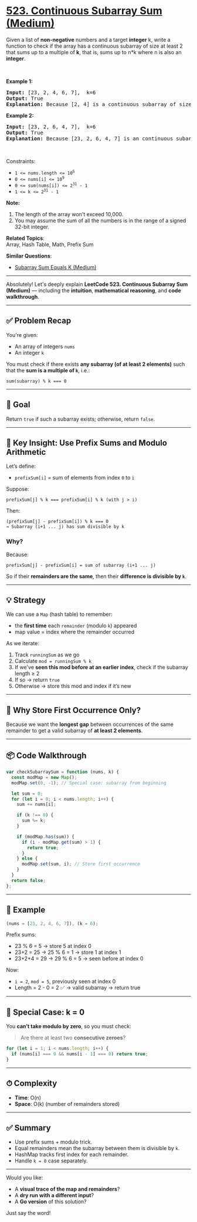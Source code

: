# [523. Continuous Subarray Sum (Medium)](https://leetcode.com/problems/continuous-subarray-sum/)

<p>Given a list of <b>non-negative</b> numbers and a target <b>integer</b> k, write a function to check if the array has a continuous subarray of size at least 2 that sums up to a multiple of <b>k</b>, that is, sums up to n*k where n is also an <b>integer</b>.</p>

<p>&nbsp;</p>

<p><b>Example 1:</b></p>

<pre><b>Input:</b> [23, 2, 4, 6, 7],  k=6
<b>Output:</b> True
<b>Explanation:</b> Because [2, 4] is a continuous subarray of size 2 and sums up to 6.
</pre>

<p><b>Example 2:</b></p>

<pre><b>Input:</b> [23, 2, 6, 4, 7],  k=6
<b>Output:</b> True
<b>Explanation:</b> Because [23, 2, 6, 4, 7] is an continuous subarray of size 5 and sums up to 42.
</pre>

<p>&nbsp;</p>

Constraints:

<ul>
	<li><code>1 &lt;= nums.length &lt;= 10<sup>5</sup></code></li>
	<li><code>0 &lt;= nums[i] &lt;= 10<sup>9</sup></code></li>
	<li><code>0 &lt;= sum(nums[i]) &lt;= 2<sup>31</sup> - 1</code></li>
	<li><code>1 &lt;= k &lt;= 2<sup>31</sup> - 1</code></li>
</ul>

<p><b>Note:</b></p>

<ol>
	<li>The length of the array won't exceed 10,000.</li>
	<li>You may assume the sum of all the numbers is in the range of a signed 32-bit integer.</li>
</ol>

**Related Topics**:  
Array,
Hash Table,
Math,
Prefix Sum

**Similar Questions**:

- [Subarray Sum Equals K (Medium)](https://leetcode.com/problems/subarray-sum-equals-k/)

---

Absolutely! Let's deeply explain **LeetCode 523. Continuous Subarray Sum (Medium)** — including the **intuition**, **mathematical reasoning**, and **code walkthrough**.

---

## ✅ Problem Recap

You're given:

- An array of integers `nums`
- An integer `k`

You must check if there exists **any subarray (of at least 2 elements)** such that the **sum is a multiple of `k`**, i.e.:

```
sum(subarray) % k === 0
```

---

## 🎯 Goal

Return `true` if such a subarray exists; otherwise, return `false`.

---

## 🧠 Key Insight: Use Prefix Sums and Modulo Arithmetic

Let’s define:

- `prefixSum[i]` = sum of elements from index `0` to `i`

Suppose:

```
prefixSum[j] % k === prefixSum[i] % k (with j > i)
```

Then:

```
(prefixSum[j] - prefixSum[i]) % k === 0
→ Subarray (i+1 ... j) has sum divisible by k
```

### Why?

Because:

```
prefixSum[j] - prefixSum[i] = sum of subarray (i+1 ... j)
```

So if their **remainders are the same**, then their **difference is divisible by `k`**.

---

## 💡 Strategy

We can use a `Map` (hash table) to remember:

- the **first time** each `remainder` (modulo `k`) appeared
- map value = index where the remainder occurred

As we iterate:

1. Track `runningSum` as we go
2. Calculate `mod = runningSum % k`
3. If we've **seen this mod before at an earlier index**, check if the subarray length ≥ 2
4. If so → return `true`
5. Otherwise → store this mod and index if it’s new

---

## 🔐 Why Store First Occurrence Only?

Because we want the **longest gap** between occurrences of the same remainder to get a valid subarray of **at least 2 elements**.

---

## 📦 Code Walkthrough

```js
var checkSubarraySum = function (nums, k) {
  const modMap = new Map();
  modMap.set(0, -1); // Special case: subarray from beginning

  let sum = 0;
  for (let i = 0; i < nums.length; i++) {
    sum += nums[i];

    if (k !== 0) {
      sum %= k;
    }

    if (modMap.has(sum)) {
      if (i - modMap.get(sum) > 1) {
        return true;
      }
    } else {
      modMap.set(sum, i); // Store first occurrence
    }
  }
  return false;
};
```

---

## 🧪 Example

```js
(nums = [23, 2, 4, 6, 7]), (k = 6);
```

Prefix sums:

- 23 % 6 = 5 → store 5 at index 0
- 23+2 = 25 → 25 % 6 = 1 → store 1 at index 1
- 23+2+4 = 29 → 29 % 6 = 5 → seen before at index 0

Now:

- `i = 2`, `mod = 5`, previously seen at index 0
- Length = 2 - 0 = 2 ✅ → valid subarray → return true

---

## 📘 Special Case: k = 0

You **can’t take modulo by zero**, so you must check:

> Are there at least two **consecutive zeroes**?

```js
for (let i = 1; i < nums.length; i++) {
  if (nums[i] === 0 && nums[i - 1] === 0) return true;
}
```

---

## ⏱ Complexity

- **Time**: O(n)
- **Space**: O(k) (number of remainders stored)

---

## ✅ Summary

- Use prefix sums + modulo trick.
- Equal remainders mean the subarray between them is divisible by `k`.
- HashMap tracks first index for each remainder.
- Handle `k = 0` case separately.

---

Would you like:

- A **visual trace of the map and remainders**?
- A **dry run with a different input**?
- A **Go version** of this solution?

Just say the word!
